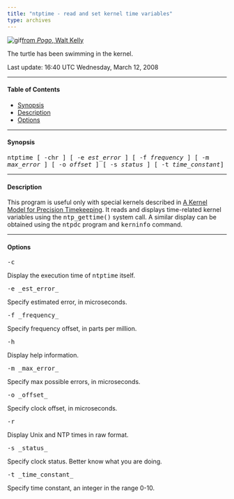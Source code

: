 ```yaml
---
title: "ntptime - read and set kernel time variables"
type: archives
---
```


![gif](/archives/pic/pogo5.gif)[from _Pogo_, Walt Kelly](/reflib/pictures)

The turtle has been swimming in the kernel.

Last update: 16:40 UTC Wednesday, March 12, 2008

* * *

#### Table of Contents

*   [Synopsis](/archives/4.2.6-series/ntptime/#synopsis)
*   [Description](/archives/4.2.6-series/ntptime/#description)
*   [Options](/archives/4.2.6-series/ntptime/#options)

* * *

#### Synopsis

<tt>ntptime [ -chr ] [ -e _est_error_ ] [ -f _frequency_ ] [ -m _max_error_ ] [ -o _offset_ ] [ -s _status_ ] [ -t _time_constant_]</tt>

* * *

#### Description

This program is useful only with special kernels described in [A Kernel Model for Precision Timekeeping](/archives/4.2.6-series/kern). It reads and displays time-related kernel variables using the <tt>ntp_gettime()</tt> system call. A similar display can be obtained using the <tt>ntpdc</tt> program and <tt>kerninfo</tt> command.

* * *

#### Options

<dt><tt>-c</tt></dt>

Display the execution time of <tt>ntptime</tt> itself.

<dt><tt>-e _est_error_</tt></dt>

Specify estimated error, in microseconds.

<dt><tt>-f _frequency_</tt></dt>

Specify frequency offset, in parts per million.

<dt><tt>-h</tt></dt>

Display help information.

<dt><tt>-m _max_error_</tt></dt>

Specify max possible errors, in microseconds.

<dt><tt>-o _offset_</tt></dt>

Specify clock offset, in microseconds.

<dt><tt>-r</tt></dt>

Display Unix and NTP times in raw format.

<dt><tt>-s _status_</tt></dt>

Specify clock status. Better know what you are doing.

<dt><tt>-t _time_constant_</tt></dt>

Specify time constant, an integer in the range 0-10.